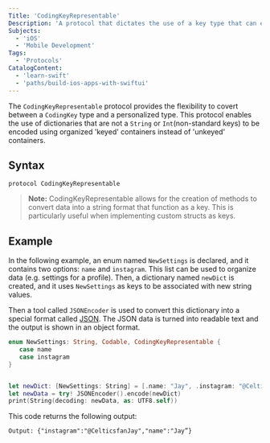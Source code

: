 ```yaml
---
Title: 'CodingKeyRepresentable'
Description: 'A protocol that dictates the use of a key type that can encode and decode from a KeyedContainer.'
Subjects:
  - 'iOS'
  - 'Mobile Development'
Tags:
  - 'Protocols'
CatalogContent:
  - 'learn-swift'
  - 'paths/build-ios-apps-with-swiftui'
---
```


The `CodingKeyRepresentable` protocol provides the flexibility to covert between a `CodingKey` type and a personalized type. This protocol enables the use of dictionaries that are not a `String` or `Int`(non-standard keys) to be encoded using organized 'keyed' containers instead of 'unkeyed' containers.

## Syntax

```pseudo
protocol CodingKeyRepresentable
```

> **Note:** CodingKeyRepresentable allows for the creation of methods to convert data into a string format that function as a key. This is particularly useful when implementing custom structs as keys.

## Example

In the following example, an enum named `NewSettings` is declared, and it contains two options: `name` and `instagram`. This list can be used to organize data (e.g. settings for a profile). Then, a dictionary named `newDict` is created, and it uses `NewSettings` as keys to be associated with new string values.

Then a tool called `JSONEncoder` is used to convert this dictionary into a special format called [JSON](https://www.codecademy.com/resources/docs/general/json). The JSON data is turned into readable text and the output is shown in an object format.

```swift
enum NewSettings: String, Codable, CodingKeyRepresentable {
   case name
   case instagram
}


let newDict: [NewSettings: String] = [.name: "Jay", .instagram: "@CelticsfanJay"]
let newData = try! JSONEncoder().encode(newDict)
print(String(decoding: newData, as: UTF8.self))
```

This code returns the following output:

```shell
Output: {"instagram":"@CelticsfanJay","name":"Jay”}
```
